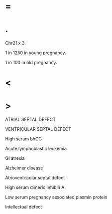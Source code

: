 # =

# .

Chr21 x 3.

1 in 1250 in young pregnancy.

1 in 100 in old pregnancy.

# <

# >

ATRIAL SEPTAL DEFECT

VENTRICULAR SEPTAL DEFECT

High serum bhCG

Acute lymphoblastic leukemia

GI atresia

Alzheimer disease

Atrioventricular septal defect

High serum dimeric inhibin A

Low serum pregnancy associated plasmin protein

Intellectual defect
